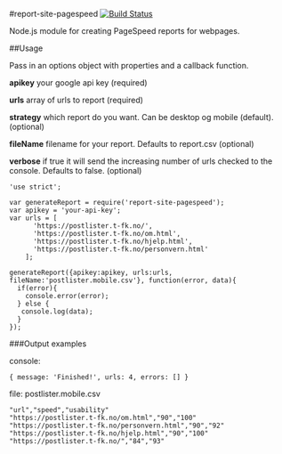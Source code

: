 #report-site-pagespeed [![Build Status](https://travis-ci.org/telemark/report-site-pagespeed.svg?branch=master)](https://travis-ci.org/telemark/report-site-pagespeed)

Node.js module for creating PageSpeed reports for webpages.

##Usage

Pass in an options object with properties and a callback function.

**apikey** your google api key (required)

**urls** array of urls to report (required)

**strategy** which report do you want. Can be desktop og mobile (default). (optional)

**fileName** filename for your report. Defaults to report.csv (optional)

**verbose** if true it will send the increasing number of urls checked to the console. Defaults to false. (optional)



```
'use strict';

var generateReport = require('report-site-pagespeed');
var apikey = 'your-api-key';
var urls = [
      'https://postlister.t-fk.no/',
      'https://postlister.t-fk.no/om.html',
      'https://postlister.t-fk.no/hjelp.html',
      'https://postlister.t-fk.no/personvern.html'
    ];

generateReport({apikey:apikey, urls:urls, fileName:'postlister.mobile.csv'}, function(error, data){
  if(error){
    console.error(error);
  } else {
   console.log(data);
  }
});
```

###Output examples

console:

```
{ message: 'Finished!', urls: 4, errors: [] }
```

file: postlister.mobile.csv

```
"url","speed","usability"
"https://postlister.t-fk.no/om.html","90","100"
"https://postlister.t-fk.no/personvern.html","90","92"
"https://postlister.t-fk.no/hjelp.html","90","100"
"https://postlister.t-fk.no/","84","93"
```